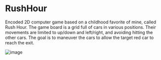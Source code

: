 # RushHour
Encoded 2D computer game based on a childhood favorite of mine, called Rush Hour. The game board is a grid full of cars in various positions. Their movements are limited to up/down and left/right, and avoiding hitting the other cars. The goal is to maneuver the cars to allow the target red car to reach the exit.

![image](https://github.com/user-attachments/assets/824f7381-bfd8-4ef1-ab02-ee2949793916)
